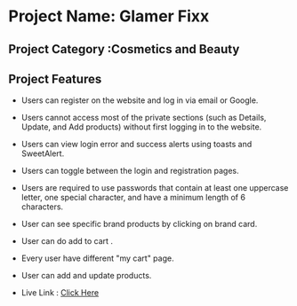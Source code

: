 

# Project Name: Glamer Fixx #
## Project Category :Cosmetics and Beauty ##
## Project Features ##

  * Users can register on the website and log in via email or Google.

  * Users cannot access most of the private sections (such as Details, Update, and Add products) without   first logging in to the website.

  * Users can view login error and success alerts using toasts and SweetAlert.

  * Users can toggle between the login and registration pages.

  * Users are required to use passwords that contain at least one uppercase letter, one special character, and have a minimum length of 6 characters.

  * User can see specific brand products by clicking on brand card.

  * User can do add to cart .

  * Every user have different "my cart" page.

  * User can add and update products.

  
 - Live Link : [Click Here](https://brand-shop-a10.web.app/) 

